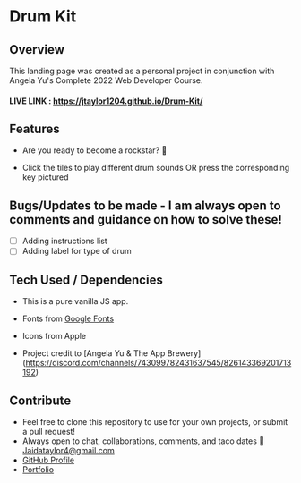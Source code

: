 # Drum Kit

## Overview

This landing page was created as a personal project in conjunction with Angela Yu's Complete 2022 Web Developer Course.

#### LIVE LINK : https://jtaylor1204.github.io/Drum-Kit/

## Features

- Are you ready to become a rockstar? 🥁

- Click the tiles to play different drum sounds OR press the corresponding key pictured

## Bugs/Updates to be made - I am always open to comments and guidance on how to solve these!

- [ ] Adding instructions list
- [ ] Adding label for type of drum 

## Tech Used / Dependencies

- This is a pure vanilla JS app.

- Fonts from [Google Fonts](https://fonts.google.com/)

- Icons from Apple

- Project credit to [Angela Yu & The App Brewery] (https://discord.com/channels/743099782431637545/826143369201713192)

## Contribute

- Feel free to clone this repository to use for your own projects, or submit a pull request!
- Always open to chat, collaborations, comments, and taco dates 🌮 [Jaidataylor4@gmail.com](mailto:jaidataylor4@gmail.com)
- [GitHub Profile](https://github.com/jtaylor1204)
- [Portfolio](https://jaidataylor.tech)

